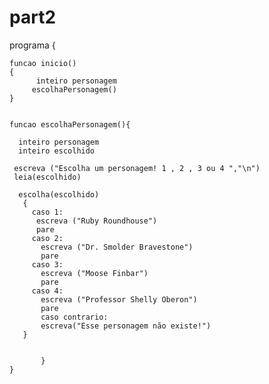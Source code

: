 # part2
programa
{
	
	funcao inicio()
	{
          inteiro personagem
         escolhaPersonagem()
	}
	
	
	funcao escolhaPersonagem(){

      inteiro personagem
      inteiro escolhido
      
	 escreva ("Escolha um personagem! 1 , 2 , 3 ou 4 ","\n")
	 leia(escolhido)

      escolha(escolhido)
       {
         caso 1:
          escreva ("Ruby Roundhouse")
          pare
         caso 2:
           escreva ("Dr. Smolder Bravestone")
           pare
         caso 3:
           escreva ("Moose Finbar")
           pare
         caso 4:
           escreva ("Professor Shelly Oberon")
           pare
           caso contrario:
           escreva("Esse personagem não existe!")
       }
   
           
           }
	}
